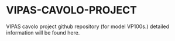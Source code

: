 # VIPAS-CAVOLO-PROJECT
VIPAS cavolo project github repository (for model VP100s.) detailed information will be found here.
